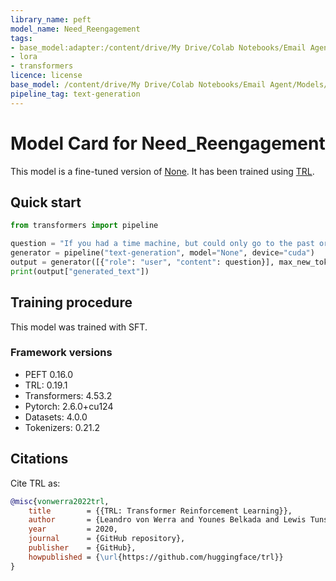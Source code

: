 ```yaml
---
library_name: peft
model_name: Need_Reengagement
tags:
- base_model:adapter:/content/drive/My Drive/Colab Notebooks/Email Agent/Models/Qwen3-8B
- lora
- transformers
licence: license
base_model: /content/drive/My Drive/Colab Notebooks/Email Agent/Models/Qwen3-8B
pipeline_tag: text-generation
---
```


# Model Card for Need_Reengagement

This model is a fine-tuned version of [None](https://huggingface.co/None).
It has been trained using [TRL](https://github.com/huggingface/trl).

## Quick start

```python
from transformers import pipeline

question = "If you had a time machine, but could only go to the past or the future once and never return, which would you choose and why?"
generator = pipeline("text-generation", model="None", device="cuda")
output = generator([{"role": "user", "content": question}], max_new_tokens=128, return_full_text=False)[0]
print(output["generated_text"])
```

## Training procedure

 


This model was trained with SFT.

### Framework versions

- PEFT 0.16.0
- TRL: 0.19.1
- Transformers: 4.53.2
- Pytorch: 2.6.0+cu124
- Datasets: 4.0.0
- Tokenizers: 0.21.2

## Citations



Cite TRL as:
    
```bibtex
@misc{vonwerra2022trl,
	title        = {{TRL: Transformer Reinforcement Learning}},
	author       = {Leandro von Werra and Younes Belkada and Lewis Tunstall and Edward Beeching and Tristan Thrush and Nathan Lambert and Shengyi Huang and Kashif Rasul and Quentin Gallou{\'e}dec},
	year         = 2020,
	journal      = {GitHub repository},
	publisher    = {GitHub},
	howpublished = {\url{https://github.com/huggingface/trl}}
}
```